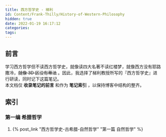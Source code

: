 ```yaml
---
title: 西方哲学史 - 梯利
id: Content/Frank-Thilly/History-of-Western-Philosophy
hidden: true
date: 2022-01-19 16:17:12
categories:
tags:
---
```


## 前言

学习西方哲学但不读西方哲学史，就像读四大名著不读红楼梦，就像西方没有耶路撒冷，~~就像 3D 区没有蒂法~~ 。因此，我选择了梯利教授所写的『西方哲学史』进行研读，同时记下这篇笔记。  
本文档仅 **收录笔记的前言** 和作为 **笔记索引** ，以保持博客中结构的整齐。

## 索引

### 第一编 希腊哲学

1. {% post_link "西方哲学史-古希腊-自然哲学" "第一篇 自然哲学" %}
